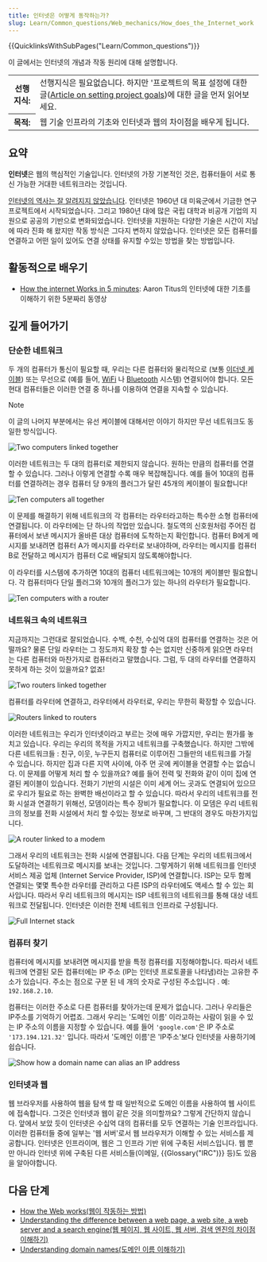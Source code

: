 ```yaml
---
title: 인터넷은 어떻게 동작하는가?
slug: Learn/Common_questions/Web_mechanics/How_does_the_Internet_work
---
```


{{QuicklinksWithSubPages("Learn/Common_questions")}}

이 글에서는 인터넷의 개념과 작동 원리에 대해 설명합니다.

<table class="learn-box standard-table">
  <tbody>
    <tr>
      <th scope="row">선행지식:</th>
      <td>
        선행지식은 필요없습니다. 하지만 '프로젝트의 목표 설정에 대한 글(<a
          href="/ko/docs/Learn/Thinking_before_coding"
          >Article on setting project goals</a
        >)에 대한 글을 먼저 읽어보세요.
      </td>
    </tr>
    <tr>
      <th scope="row">목적:</th>
      <td>
        <span id="result_box" lang="ko"
          ><span
            >웹 기술 인프라의 기초와 인터넷과 웹의 차이점을 배우게 됩니다.</span
          ></span
        >
      </td>
    </tr>
  </tbody>
</table>

## 요약

**인터넷**은 웹의 핵심적인 기술입니다. 인터넷의 가장 기본적인 것은, 컴퓨터들이 서로 통신 가능한 거대한 네트워크라는 것입니다.

[인터넷의 역사는 잘 알려지지 않았습니다](http://en.wikipedia.org/wiki/Internet#History). 인터넷은 1960년 대 미육군에서 기금한 연구 프로젝트에서 시작되었습니다. 그리고 1980년 대에 많은 국립 대학과 비공개 기업의 지원으로 공공의 기반으로 변화되었습니다. 인터넷을 지원하는 다양한 기술은 시간이 지남에 따라 진화 해 왔지만 작동 방식은 그다지 변하지 않았습니다. 인터넷은 모든 컴퓨터를 연결하고 어떤 일이 있어도 연결 상태를 유지할 수있는 방법을 찾는 방법입니다.

## 활동적으로 배우기

- [How the internet Works in 5 minutes](https://www.youtube.com/watch?v=7_LPdttKXPc): Aaron Titus의 인터넷에 대한 기초를 이해하기 위한 5분짜리 동영상

## 깊게 들어가기

### 단순한 네트워크

두 개의 컴퓨터가 통신이 필요할 때, 우리는 다른 컴퓨터와 물리적으로 (보통 [이더넷 케이블](http://en.wikipedia.org/wiki/Ethernet_crossover_cable)) 또는 무선으로 (예를 들어, [WiFi](http://en.wikipedia.org/wiki/WiFi) 나 [Bluetooth](http://en.wikipedia.org/wiki/Bluetooth) 시스템) 연결되어야 합니다. 모든 현대 컴퓨터들은 이러한 연결 중 하나를 이용하여 연결을 지속할 수 있습니다.

> [!NOTE]
> 이 글의 나머지 부분에서는 유선 케이블에 대해서만 이야기 하지만 무선 네트워크도 동일한 방식입니다.

![Two computers linked together](internet-schema-1.png)

이러한 네트워크는 두 대의 컴퓨터로 제한되지 않습니다. 원하는 만큼의 컴퓨터를 연결할 수 있습니다. 그러나 이렇게 연결할 수록 매우 복잡해집니다. 예를 들어 10대의 컴퓨터를 연결하려는 경우 컴퓨터 당 9개의 플러그가 달린 45개의 케이블이 필요합니다!

![Ten computers all together](internet-schema-2.png)

이 문제를 해결하기 위해 네트워크의 각 컴퓨터는 라우터라고하는 특수한 소형 컴퓨터에 연결됩니다. 이 라우터에는 단 하나의 작업만 있습니다. 철도역의 신호원처럼 주어진 컴퓨터에서 보낸 메시지가 올바른 대상 컴퓨터에 도착하는지 확인합니다. 컴퓨터 B에게 메시지를 보내려면 컴퓨터 A가 메시지를 라우터로 보내야하며, 라우터는 메시지를 컴퓨터 B로 전달하고 메시지가 컴퓨터 C로 배달되지 않도록해야합니다.

이 라우터를 시스템에 추가하면 10대의 컴퓨터 네트워크에는 10개의 케이블만 필요합니다. 각 컴퓨터마다 단일 플러그와 10개의 플러그가 있는 하나의 라우터가 필요합니다.

![Ten computers with a router](internet-schema-3.png)

### 네트워크 속의 네트워크

지금까지는 그런대로 잘되었습니다. 수백, 수천, 수십억 대의 컴퓨터를 연결하는 것은 어떨까요? 물론 단일 라우터는 그 정도까지 확장 할 수는 없지만 신중하게 읽으면 라우터는 다른 컴퓨터와 마찬가지로 컴퓨터라고 말했습니다. 그럼, 두 대의 라우터를 연결하지 못하게 하는 것이 있을까요? 없죠!

![Two routers linked together](internet-schema-4.png)

컴퓨터를 라우터에 연결하고, 라우터에서 라우터로, 우리는 무한히 확장할 수 있습니다.

![Routers linked to routers](internet-schema-5.png)

이러한 네트워크는 우리가 인터넷이라고 부르는 것에 매우 가깝지만, 우리는 뭔가를 놓치고 있습니다. 우리는 우리의 목적을 가지고 네트워크를 구축했습니다. 하지만 그밖에 다른 네트워크들 : 친구, 이웃, 누구든지 컴퓨터로 이루어진 그들만의 네트워크를 가질 수 있습니다. 하지만 집과 다른 지역 사이에, 아주 먼 곳에 케이블을 연결할 수는 없습니다. 이 문제를 어떻게 처리 할 수 있을까요? 예를 들어 전력 및 전화와 같이 이미 집에 연결된 케이블이 있습니다. 전화기 기반의 시설은 이미 세계 어느 곳과도 연결되어 있으므로 우리가 필요로 하는 완벽한 배선이라고 할 수 있습니다. 따라서 우리의 네트워크를 전화 시설과 연결하기 위해선, 모뎀이라는 특수 장비가 필요합니다. 이 모뎀은 우리 네트워크의 정보를 전화 시설에서 처리 할 수있는 정보로 바꾸며, 그 반대의 경우도 마찬가지입니다.

![A router linked to a modem](internet-schema-6.png)

그래서 우리의 네트워크는 전화 시설에 연결됩니다. 다음 단계는 우리의 네트워크에서 도달하려는 네트워크로 메시지를 보내는 것입니다. 그렇게하기 위해 네트워크를 인터넷 서비스 제공 업체 (Internet Service Provider, ISP)에 연결합니다. ISP는 모두 함께 연결되는 몇몇 특수한 라우터를 관리하고 다른 ISP의 라우터에도 액세스 할 수 있는 회사입니다. 따라서 우리 네트워크의 메시지는 ISP 네트워크의 네트워크를 통해 대상 네트워크로 전달됩니다. 인터넷은 이러한 전체 네트워크 인프라로 구성됩니다.

![Full Internet stack](internet-schema-7.png)

### 컴퓨터 찾기

컴퓨터에 메시지를 보내려면 메시지를 받을 특정 컴퓨터를 지정해야합니다. 따라서 네트워크에 연결된 모든 컴퓨터에는 IP 주소 (IP는 인터넷 프로토콜을 나타냄)라는 고유한 주소가 있습니다. 주소는 점으로 구분 된 네 개의 숫자로 구성된 주소입니다 . 예: `192.168.2.10`.

컴퓨터는 이러한 주소로 다른 컴퓨터를 찾아가는데 문제가 없습니다. 그러나 우리들은 IP주소를 기억하기 어렵죠. 그래서 우리는 '도메인 이름' 이라고하는 사람이 읽을 수 있는 IP 주소의 이름을 지정할 수 있습니다. 예를 들어 `'google.com'`은 IP 주소로 `'173.194.121.32'` 입니다. 따라서 '도메인 이름'은 'IP주소'보다 인터넷을 사용하기에 쉽습니다.

![Show how a domain name can alias an IP address](dns-ip.png)

### 인터넷과 웹

웹 브라우저를 사용하여 웹을 탐색 할 때 일반적으로 도메인 이름을 사용하여 웹 사이트에 접속합니다. 그것은 인터넷과 웹이 같은 것을 의미할까요? 그렇게 간단하지 않습니다. 앞에서 보았 듯이 인터넷은 수십억 대의 컴퓨터를 모두 연결하는 기술 인프라입니다. 이러한 컴퓨터들 중에 일부는 '웹 서버'로서 웹 브라우저가 이해할 수 있는 서비스를 제공합니다. 인터넷은 인프라이며, 웹은 그 인프라 기반 위에 구축된 서비스입니다. 웹 뿐만 아니라 인터넷 위에 구축된 다른 서비스들(이메일, {{Glossary("IRC")}} 등)도 있음을 알아야합니다.

## 다음 단계

- [How the Web works(웹이 작동하는 방법)](/ko/docs/Learn/Getting_started_with_the_web/%EC%9B%B9%EC%9D%98_%EB%8F%99%EC%9E%91_%EB%B0%A9%EC%8B%9D)
- [Understanding the difference between a web page, a web site, a web server and a search engine(웹 페이지, 웹 사이트, 웹 서버, 검색 엔진의 차이점 이해하기)](/ko/docs/Learn/page_vs_site_vs_server_vs_search_engine)
- [Understanding domain names(도메인 이름 이해하기)](/ko/docs/Learn/Understanding_domain_names)

